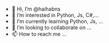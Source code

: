 - 👋 Hi, I’m @haihabns
- 👀 I’m interested in Python, Js, C#,...
- 🌱 I’m currently learning Python, Js, ...
- 💞️ I’m looking to collaborate on ...
- 📫 How to reach me ...

<!---
haihabns/haihabns is a ✨ special ✨ repository because its `README.md` (this file) appears on your GitHub profile.
You can click the Preview link to take a look at your changes.
--->
